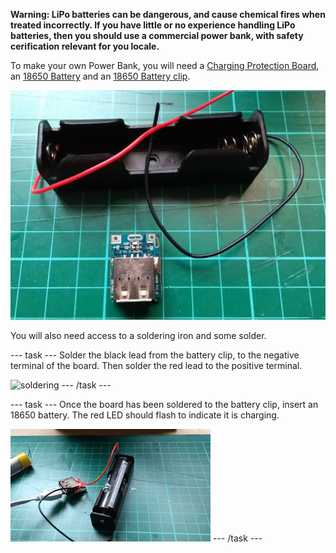 **Warning: LiPo batteries can be dangerous, and cause chemical fires when treated incorrectly. If you have little or no experience handling LiPo batteries, then you should use a commercial power bank, with safety cerification relevant for you locale.**

To make your own Power Bank, you will need a [Charging Protection Board](https://www.aliexpress.com/item/5V-Step-Up-Power-Module-Lithium-Battery-Charging-Protection-Board-Boost-Converter-LED-Display-USB-For/32845254042.html), an [18650 Battery](https://www.aliexpress.com/item/18650-Battery-rechargeable-18650-26FM-for-flashlight-power-bank-ICR18650-26FM-2600mAh-3-6v-charge18650-rechargeable/32839060640.html) and an [18650 Battery clip](https://www.aliexpress.com/item/New-Plastic-Black-18650-Battery-Holder-3-7V-Clip-Case-With-Wire-Lead-Battery-Storage-High/32731063438.html).

![components](images/components.jpg)

You will also need access to a soldering iron and some solder.

--- task ---
Solder the black lead from the battery clip, to the negative terminal of the board. Then solder the red lead to the positive terminal.

![soldering](images/solder.gif)
--- /task ---

--- task ---
Once the board has been soldered to the battery clip, insert an 18650 battery. The red LED should flash to indicate it is charging.

![charging](images/charging.gif)
--- /task ---
